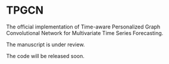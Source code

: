 # TPGCN
The official implementation of Time-aware Personalized Graph Convolutional Network for Multivariate Time Series Forecasting.

The manuscript is under review. 

The code will be released soon.
